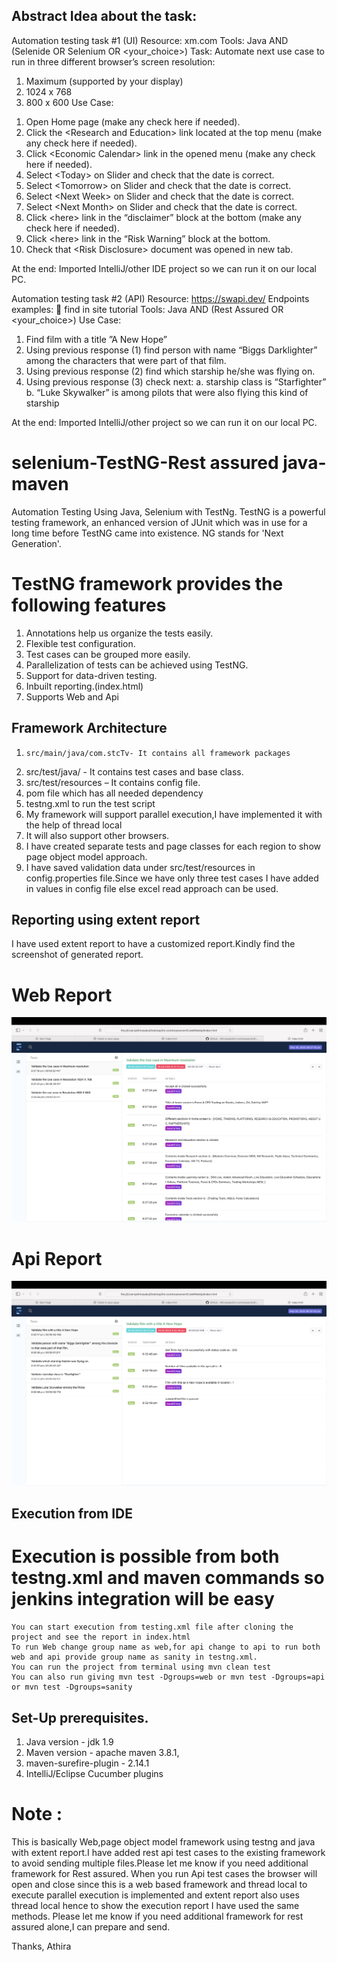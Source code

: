 ## Abstract Idea about the task:
Automation testing task #1 (UI)
Resource: xm.com
Tools: Java AND (Selenide OR Selenium OR &lt;your_choice&gt;)
Task: Automate next use case to run in three different browser’s screen resolution:
1) Maximum (supported by your display)
2) 1024 x 768
3) 800 x 600
Use Case:
1. Open Home page (make any check here if needed).
2. Click the &lt;Research and Education&gt; link located at the top menu (make any check
here if needed).
3. Click &lt;Economic Calendar&gt; link in the opened menu (make any check here if
needed).
4. Select &lt;Today&gt; on Slider and check that the date is correct.
5. Select &lt;Tomorrow&gt; on Slider and check that the date is correct.
6. Select &lt;Next Week&gt; on Slider and check that the date is correct.
7. Select &lt;Next Month&gt; on Slider and check that the date is correct.
8. Click &lt;here&gt; link in the “disclaimer” block at the bottom (make any check here if
needed).
9. Click &lt;here&gt; link in the “Risk Warning” block at the bottom.
10. Check that &lt;Risk Disclosure&gt; document was opened in new tab.

At the end: Imported IntelliJ/other IDE project so we can run it on our local PC.

Automation testing task #2 (API)
Resource: https://swapi.dev/
Endpoints examples:
 find in site tutorial
Tools: Java AND (Rest Assured OR &lt;your_choice&gt;)
Use Case:
1. Find film with a title ”A New Hope”
2. Using previous response (1) find person with name “Biggs Darklighter” among
the characters that were part of that film.
3. Using previous response (2) find which starship he/she was flying on.
4. Using previous response (3) check next:
a. starship class is “Starfighter”
b. “Luke Skywalker” is among pilots that were also flying this kind of starship

At the end: Imported IntelliJ/other project so we can run it on our local PC.

# selenium-TestNG-Rest assured java-maven

Automation Testing Using Java, Selenium with TestNg.
TestNG is a powerful testing framework, an enhanced version of JUnit which was in use for a long time before TestNG came into existence. NG stands for 'Next Generation'.

# TestNG framework provides the following features

1.	Annotations help us organize the tests easily.
2.	Flexible test configuration.
3.	Test cases can be grouped more easily.
4.	Parallelization of tests can be achieved using TestNG.
5.	Support for data-driven testing.
6.	Inbuilt reporting.(index.html)
7.	Supports Web and Api

## Framework Architecture

 1.     src/main/java/com.stcTv- It contains all framework packages
 2.	src/test/java/ - It contains test cases and base class.
 3.	src/test/resources – It contains config file.
 4.	pom file which has all needed dependency
 5.	testng.xml to run the test script
 6.	My framework will support parallel execution,I have implemented it with the help of thread local
 7.	It will also support other browsers.
 8.	I have created separate tests and page classes for each region to show page object model approach.
 9.	I have saved validation data under src/test/resources in config.properties file.Since we have only three test cases I have added in values in config file else excel read approach can be used.
 
 ## Reporting using extent report
 I have used extent report to have a customized report.Kindly find the screenshot of generated report.
 
 # Web Report
 <img src="WebResult.png">
 
  # Api Report
 <img src="Api.png">
 
## Execution from IDE
# Execution is possible from both testng.xml and maven commands so jenkins integration will be easy

	You can start execution from testing.xml file after cloning the project and see the report in index.html
	To run Web change group name as web,for api change to api to run both web and api provide group name as sanity in testng.xml.
	You can run the project from terminal using mvn clean test
	You can also run giving mvn test -Dgroups=web or mvn test -Dgroups=api or mvn test -Dgroups=sanity


## Set-Up prerequisites.

1.	Java version - jdk 1.9
2.	Maven version - apache maven 3.8.1,
3.	maven-surefire-plugin - 2.14.1
4.	IntelliJ/Eclipse Cucumber plugins



# Note :
This is basically Web,page object model framework using testng and java with extent report.I have added rest api test cases to the existing framework to avoid sending multiple files.Please let me know if you need additional framework for Rest assured.
When you run Api test cases the browser will open and close since this is a web based framework and thread local to execute parallel execution is implemented and extent report also uses thread local hence to show the execution report I have used the same methods.
Please let me know if you need additional framework for rest assured alone,I can prepare and send.

Thanks,
Athira





